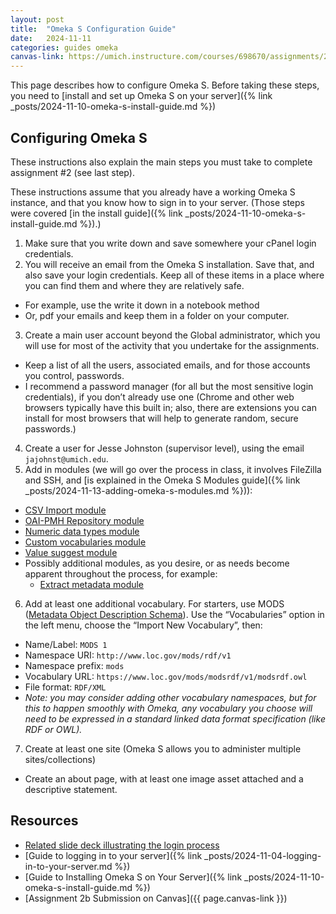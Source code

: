 ```yaml
---
layout: post
title:  "Omeka S Configuration Guide"
date:   2024-11-11
categories: guides omeka
canvas-link: https://umich.instructure.com/courses/698670/assignments/2472573
---
```


This page describes how to configure Omeka S. Before taking these steps, you need to [install and set up Omeka S on your server]({% link _posts/2024-11-10-omeka-s-install-guide.md %})

## Configuring Omeka S

These instructions also explain the main steps you must take to complete assignment #2 (see last step).  

These instructions assume that you already have a working Omeka S instance, and that you know how to sign in to your server. (Those steps were covered [in the install guide]({% link _posts/2024-11-10-omeka-s-install-guide.md %}).)

1. Make sure that you write down and save somewhere your cPanel login credentials.
2. You will receive an email from the Omeka S installation. Save that, and also save your login credentials. Keep all of these items in a place where you can find them and where they are relatively safe.
  - For example, use the write it down in a notebook method
  - Or, pdf your emails and keep them in a folder on your computer.
3. Create a main user account beyond the Global administrator, which you will use for most of the activity that you undertake for the assignments. 
  - Keep a list of all the users, associated emails, and for those accounts you control, passwords.
  - I recommend a password manager (for all but the most sensitive login credentials), if you don’t already use one (Chrome and other web browsers typically have this built in; also, there are extensions you can install for most browsers that will help to generate random, secure passwords.)
4. Create a user for Jesse Johnston (supervisor level), using the email `jajohnst@umich.edu`.
5. Add in modules (we will go over the process in class, it involves FileZilla and SSH, and [is explained in the Omeka S Modules guide]({% link _posts/2024-11-13-adding-omeka-s-modules.md %})):
  - [CSV Import module](https://omeka.org/s/modules/CSVImport/)
  - [OAI-PMH Repository module](https://omeka.org/s/modules/OaiPmhRepository/)
  - [Numeric data types module](https://omeka.org/s/modules/NumericDataTypes/)
  - [Custom vocabularies module](https://omeka.org/s/modules/CustomVocab/)
  - [Value suggest module](https://omeka.org/s/modules/ValueSuggest/)
  - Possibly additional modules, as you desire, or as needs become apparent throughout the process, for example:
    - [Extract metadata module](https://omeka.org/s/modules/ExtractMetadata/)
6. Add at least one additional vocabulary. For starters, use MODS ([Metadata Object Description Schema](https://www.loc.gov/standards/mods)). Use the “Vocabularies” option in the left menu, choose the “Import New Vocabulary”, then:
  - Name/Label: `MODS 1`
  - Namespace URI: `http://www.loc.gov/mods/rdf/v1`
  - Namespace prefix: `mods`
  - Vocabulary URL: `https://www.loc.gov/mods/modsrdf/v1/modsrdf.owl`
  - File format: `RDF/XML`
  - _Note: you may consider adding other vocabulary namespaces, but for this to happen smoothly with Omeka, any vocabulary you choose will need to be expressed in a standard linked data format specification (like RDF or OWL)._
7. Create at least one site (Omeka S allows you to administer multiple sites/collections)
  - Create an about page, with at least one image asset attached and a descriptive statement.

## Resources

* [Related slide deck illustrating the login process][related-slide-deck]
* [Guide to logging in to your server]({% link _posts/2024-11-04-logging-in-to-your-server.md %})
* [Guide to Installing Omeka S on Your Server]({% link _posts/2024-11-10-omeka-s-install-guide.md %})
* [Assignment 2b Submission on Canvas]({{ page.canvas-link }})

[related-slide-deck]: TBD